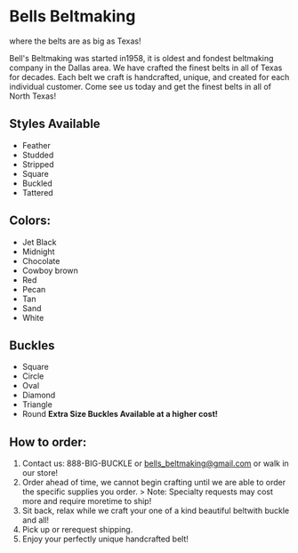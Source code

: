 # Bells Beltmaking
where the belts are as big as Texas!


Bell's Beltmaking was started in1958, it is oldest and fondest beltmaking company in the Dallas area. We have crafted the finest belts in all of Texas for decades. Each belt we craft is handcrafted, unique, and created for each individual customer.
Come see us today and get the finest belts in all of North Texas!

## Styles Available

- Feather
- Studded
- Stripped
- Square
- Buckled
- Tattered


## Colors:

- Jet Black
- Midnight
- Chocolate
- Cowboy brown
- Red
- Pecan
- Tan
- Sand
- White

## Buckles


- Square
- Circle
- Oval
- Diamond
- Triangle
- Round
**Extra Size Buckles Available at a higher cost!**


## How to order:

1. Contact us: 888-BIG-BUCKLE or bells_beltmaking@gmail.com or walk in our store!
2. Order ahead of time, we cannot begin crafting until we are able to order the specific supplies you order. > Note: Specialty requests may cost more and require moretime to ship!
3. Sit back, relax while we craft your one of a kind beautiful beltwith buckle and all!
4. Pick up or rerequest shipping.
5. Enjoy your perfectly unique handcrafted belt!

